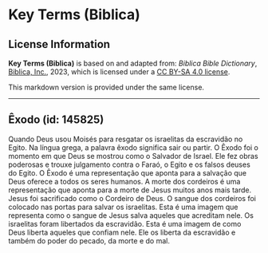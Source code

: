 # Key Terms (Biblica)

## License Information

**Key Terms (Biblica)** is based on and adapted from: _Biblica Bible Dictionary_, [Biblica, Inc.](https://www.biblica.com/), 2023, which is licensed under a [CC BY-SA 4.0 license](https://creativecommons.org/licenses/by-sa/4.0/legalcode.en).

This markdown version is provided under the same license.



--------------------------------

## Êxodo (id: 145825)

Quando Deus usou Moisés para resgatar os israelitas da escravidão no Egito. Na língua grega, a palavra êxodo significa sair ou partir. O Êxodo foi o momento em que Deus se mostrou como o Salvador de Israel. Ele fez obras poderosas e trouxe julgamento contra o Faraó, o Egito e os falsos deuses do Egito. O Êxodo é uma representação que aponta para a salvação que Deus oferece a todos os seres humanos. A morte dos cordeiros é uma representação que aponta para a morte de Jesus muitos anos mais tarde. Jesus foi sacrificado como o Cordeiro de Deus. O sangue dos cordeiros foi colocado nas portas para salvar os israelitas. Esta é uma imagem que representa como o sangue de Jesus salva aqueles que acreditam nele. Os israelitas foram libertados da escravidão. Esta é uma imagem de como Deus liberta aqueles que confiam nele. Ele os liberta da escravidão e também do poder do pecado, da morte e do mal.


